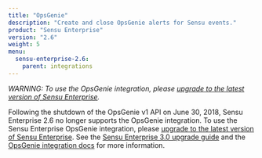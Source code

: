 ```yaml
---
title: "OpsGenie"
description: "Create and close OpsGenie alerts for Sensu events."
product: "Sensu Enterprise"
version: "2.6"
weight: 5
menu:
  sensu-enterprise-2.6:
    parent: integrations
---
```


_WARNING: To use the OpsGenie integration, please [upgrade to the latest version of Sensu Enterprise][1]._

Following the shutdown of the OpsGenie v1 API on June 30, 2018, Sensu Enterprise 2.6 no longer supports the OpsGenie integration.
To use the Sensu Enterprise OpsGenie integration, please [upgrade to the latest version of Sensu Enterprise][1].
See the [Sensu Enterprise 3.0 upgrade guide][1] and the [OpsGenie integration docs][2] for more information.

[1]: /sensu-enterprise/latest/upgrading
[2]: /sensu-enterprise/latest/integrations/opsgenie
